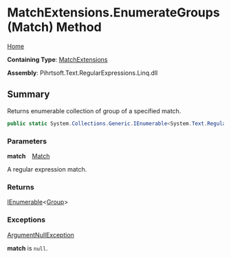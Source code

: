 # MatchExtensions\.EnumerateGroups\(Match\) Method

[Home](../../../../../../../README.md)

**Containing Type**: [MatchExtensions](../README.md)

**Assembly**: Pihrtsoft\.Text\.RegularExpressions\.Linq\.dll

## Summary

Returns enumerable collection of group of a specified match\.

```csharp
public static System.Collections.Generic.IEnumerable<System.Text.RegularExpressions.Group> EnumerateGroups(this System.Text.RegularExpressions.Match match)
```

### Parameters

**match** &ensp; [Match](https://docs.microsoft.com/en-us/dotnet/api/system.text.regularexpressions.match)

A regular expression match\.

### Returns

[IEnumerable](https://docs.microsoft.com/en-us/dotnet/api/system.collections.generic.ienumerable-1)\<[Group](https://docs.microsoft.com/en-us/dotnet/api/system.text.regularexpressions.group)>

### Exceptions

[ArgumentNullException](https://docs.microsoft.com/en-us/dotnet/api/system.argumentnullexception)

**match** is `null`\.

